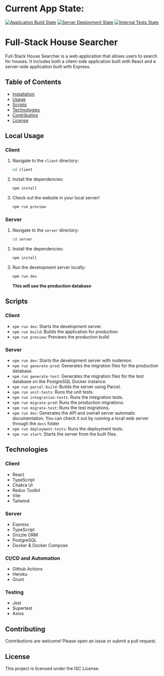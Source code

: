 # Current App State:
[![Application Build State](https://github.com/S-andres0694/Full-Stack-House-Searcher/actions/workflows/npm-grunt.yml/badge.svg)](https://github.com/S-andres0694/Full-Stack-House-Searcher/actions/workflows/npm-grunt.yml) [![Server Deployment State](https://github.com/S-andres0694/Full-Stack-House-Searcher/actions/workflows/docker-container-deployment-heroku.yml/badge.svg)](https://github.com/S-andres0694/Full-Stack-House-Searcher/actions/workflows/docker-container-deployment-heroku.yml) [![Internal Tests State](https://github.com/S-andres0694/Full-Stack-House-Searcher/actions/workflows/jest-tests.yml/badge.svg)](https://github.com/S-andres0694/Full-Stack-House-Searcher/actions/workflows/jest-tests.yml)

# Full-Stack House Searcher

Full-Stack House Searcher is a web application that allows users to search for houses. It includes both a client-side application built with React and a server-side application built with Express.

## Table of Contents
- [Installation](#installation)
- [Usage](#usage)
- [Scripts](#scripts)
- [Technologies](#technologies)
- [Contributing](#contributing)
- [License](#license)

## Local Usage

### Client
1. Navigate to the `client` directory:
    ```bash
    cd client
    ```
2. Install the dependencies:
    ```bash
    npm install
    ```
3. Check out the website in your local server!
    ```bash
    npm run preview
    ```    

### Server
1. Navigate to the `server` directory:
    ```bash
    cd server
    ```
2. Install the dependencies:
    ```bash
    npm install
    ```
3. Run the development server locally:
   ```bash
   npm run dev
   ```
   __This will use the production database__

## Scripts

### Client
- `npm run dev`: Starts the development server.
- `npm run build`: Builds the application for production.
- `npm run preview`: Previews the production build.

### Server
- `npm run dev`: Starts the development server with nodemon.
- `npm run generate-prod`: Generates the migration files for the production database.
- `npm run generate-test`: Generates the migration files for the test database on the PostgreSQL Docker instance.
- `npm run parcel-build`: Builds the server using Parcel.
- `npm run unit-tests`: Runs the unit tests.
- `npm run integration-tests`: Runs the integration tests.
- `npm run migrate-prod`: Runs the production migrations.
- `npm run migrate-test`: Runs the test migrations.
- `npm run doc`: Generates the API and overall server automatic documentation. You can check it out by running a local web server through the `docs` folder
- `npm run deployment-tests`: Runs the deployment tests.
- `npm run start`: Starts the server from the built files.  

## Technologies

### Client
- React
- TypeScript
- Chakra UI
- Redux Toolkit
- Vite
- Tailwind

### Server
- Express
- TypeScript
- Drizzle ORM
- PostgreSQL
- Docker & Docker Compose

### CI/CD and Automation
- Github Actions
- Heroku
- Grunt

### Testing
- Jest
- Supertest
- Axios

## Contributing
Contributions are welcome! Please open an issue or submit a pull request.

## License
This project is licensed under the ISC License.
